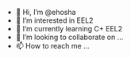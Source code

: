 - 👋 Hi, I’m @ehosha
- 👀 I’m interested in EEL2
- 🌱 I’m currently learning C+ EEL2
- 💞️ I’m looking to collaborate on ...
- 📫 How to reach me ...

<!---
ehosha/ehosha is a ✨ special ✨ repository because its `README.md` (this file) appears on your GitHub profile.
You can click the Preview link to take a look at your changes.
--->
